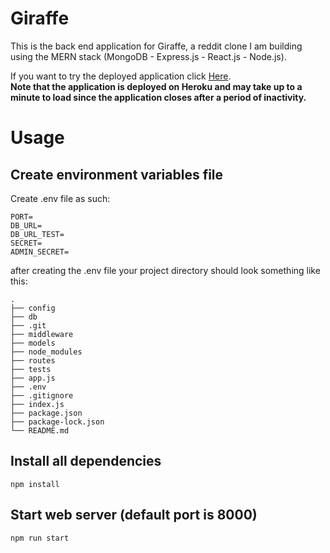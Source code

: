 # Giraffe
This is the back end application for Giraffe, a reddit clone I am building using the MERN stack (MongoDB - Express.js - React.js - Node.js).  

If you want to try the deployed application click [Here](http://cool-giraffe.herokuapp.com/).   
**Note that the application is deployed on Heroku and may take up to a minute to load since the application closes after a period of inactivity.**   

# Usage 
## Create environment variables file
Create .env file as such:
```
PORT=
DB_URL=
DB_URL_TEST=
SECRET=
ADMIN_SECRET=

```
after creating the .env file your project directory should look something like this:  
```
.
├── config
├── db
├── .git
├── middleware
├── models
├── node_modules
├── routes
├── tests
├── app.js
├── .env
├── .gitignore
├── index.js
├── package.json
├── package-lock.json
└── README.md
```

## Install all dependencies
```
npm install
```

## Start web server (default port is 8000)
```
npm run start
```
